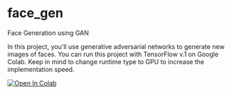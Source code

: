 # face_gen
Face Generation using GAN

In this project, you'll use generative adversarial networks to generate new images of faces. You can run this project with TensorFlow v.1 on Google Colab. Keep in mind to change runtime type to GPU to increase the implementation speed.

[![Open In Colab](https://colab.research.google.com/assets/colab-badge.svg)](https://colab.research.google.com/github/farrokhkarimi/face_gen/blob/master/face_gen.ipynb)
